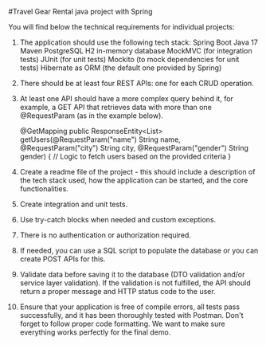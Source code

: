 #Travel Gear Rental java project with Spring

You will find below the technical requirements for individual projects:

1. The application should use the following tech stack:
   Spring Boot
   Java 17
   Maven
   PostgreSQL
   H2 in-memory database
   MockMVC (for integration tests)
   JUnit (for unit tests)
   Mockito (to mock dependencies for unit tests)
   Hibernate as ORM (the default one provided by Spring)

2. There should be at least four REST APIs: one for each CRUD operation.

3. At least one API should have a more complex query behind it, for example, 
   a GET API that retrieves data with more than one @RequestParam (as in the example below).

   @GetMapping
   public ResponseEntity<List<User>> getUsers(@RequestParam("name") String name,
   @RequestParam("city") String city,
   @RequestParam("gender") String gender) {
   // Logic to fetch users based on the provided criteria
   }

4. Create a readme file of the project - this should include a description of the tech stack used, 
   how the application can be started, and the core functionalities.

5. Create integration and unit tests.

6. Use try-catch blocks when needed and custom exceptions.

7. There is no authentication or authorization required.

8. If needed, you can use a SQL script to populate the database or you can create POST APIs for this.

9. Validate data before saving it to the database (DTO validation and/or service layer validation). 
   If the validation is not fulfilled, the API should return a proper message and HTTP status code to the user.

10. Ensure that your application is free of compile errors, all tests pass successfully, and it has been thoroughly
   tested with Postman. Don't forget to follow proper code formatting. We want to make sure everything works perfectly 
   for the final demo.
